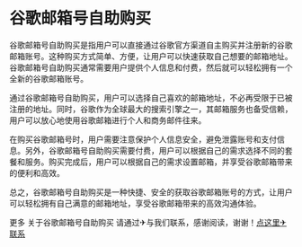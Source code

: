 # 谷歌邮箱号自助购买

谷歌邮箱号自助购买是指用户可以直接通过谷歌官方渠道自主购买并注册新的谷歌邮箱账号。这种购买方式简单、方便，让用户可以快速获取自己想要的邮箱地址。谷歌邮箱号自助购买通常需要用户提供个人信息和付费，然后就可以轻松拥有一个全新的谷歌邮箱账号。

通过谷歌邮箱号自助购买，用户可以选择自己喜欢的邮箱地址，不必再受限于已被注册的地址。同时，谷歌作为全球最大的搜索引擎之一，其邮箱服务也备受信赖，用户可以放心地使用谷歌邮箱进行个人和商务邮件往来。

在购买谷歌邮箱号时，用户需要注意保护个人信息安全，避免泄露账号和支付信息。另外，谷歌邮箱号自助购买需要付费，用户可以根据自己的需求选择不同的套餐和服务。购买完成后，用户可以根据自己的需求设置邮箱，并享受谷歌邮箱带来的便利和高效。

总之，谷歌邮箱号自助购买是一种快捷、安全的获取谷歌邮箱账号的方式，让用户可以轻松拥有自己满意的邮箱地址，享受谷歌邮箱带来的高效沟通体验。

更多 关于谷歌邮箱号自助购买 请通过✈与我们联系，感谢阅读，谢谢！[点这里✈联系](https://111.k02.cc)